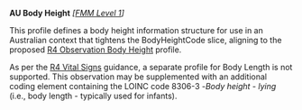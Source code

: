 **AU Body Height**  *[[FMM Level 1](guidance.html)]*

This profile defines a body height information structure for use in an Australian context that tightens the BodyHeightCode slice, aligning to the proposed [R4 Observation Body Height](http://build.fhir.org/bodyheight.html) profile.

As per the [R4 Vital Signs](http://build.fhir.org/observation-vitalsigns.html#vitals-table.html) guidance, a separate profile for Body Length is not supported. This observation may be supplemented with an additional coding element containing the LOINC code 8306-3 -*Body height - lying* (i.e., body length - typically used for infants).